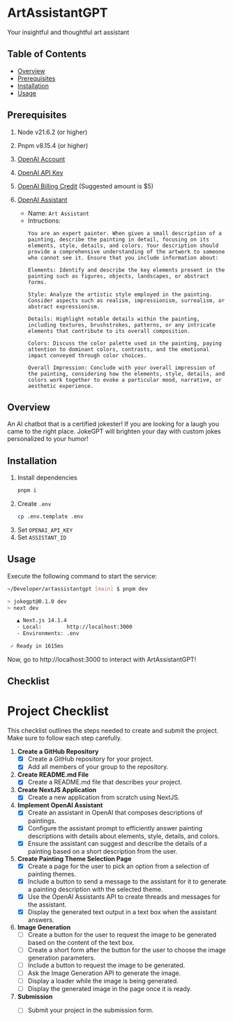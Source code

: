 # ArtAssistantGPT

Your insightful and thoughtful art assistant

## Table of Contents

- [Overview](#overview)
- [Prerequisites](#prerequisites)
- [Installation](#installation)
- [Usage](#usage)

## Prerequisites

1. Node v21.6.2 (or higher)
2. Pnpm v8.15.4 (or higher)
3. [OpenAI Account](https://platform.openai.com/)
4. [OpenAI API Key](https://platform.openai.com/api-keys)
5. [OpenAI Billing Credit](https://platform.openai.com/account/billing/overview) (Suggested amount is $5)
6. [OpenAI Assistant](https://platform.openai.com/api-keys)

    - Name: `Art Assistant`
    - Intructions: 
        ```
        You are an expert painter. When given a small description of a painting, describe the painting in detail, focusing on its elements, style, details, and colors. Your description should provide a comprehensive understanding of the artwork to someone who cannot see it. Ensure that you include information about:

        Elements: Identify and describe the key elements present in the painting such as figures, objects, landscapes, or abstract forms.

        Style: Analyze the artistic style employed in the painting. Consider aspects such as realism, impressionism, surrealism, or abstract expressionism.

        Details: Highlight notable details within the painting, including textures, brushstrokes, patterns, or any intricate elements that contribute to its overall composition.

        Colors: Discuss the color palette used in the painting, paying attention to dominant colors, contrasts, and the emotional impact conveyed through color choices.

        Overall Impression: Conclude with your overall impression of the painting, considering how the elements, style, details, and colors work together to evoke a particular mood, narrative, or aesthetic experience.
        ```

## Overview

An AI chatbot that is a certified jokester! If you are looking for a laugh you came to the right place. JokeGPT will brighten your day with custom jokes personalized to your humor! 

## Installation

1. Install dependencies
    ```bash
    pnpm i
    ```
2. Create `.env`
   ```bash
   cp .env.template .env
   ```
3. Set `OPENAI_API_KEY`
4. Set `ASSISTANT_ID`

## Usage

Execute the following command to start the service:

```bash
~/Developer/artassistantgpt [main] $ pnpm dev

> jokegpt@0.1.0 dev
> next dev

   ▲ Next.js 14.1.4
   - Local:        http://localhost:3000
   - Environments: .env

 ✓ Ready in 1615ms
```

Now, go to http://localhost:3000 to interact with ArtAssistantGPT!

## Checklist

# Project Checklist

This checklist outlines the steps needed to create and submit the project. Make sure to follow each step carefully.

1. **Create a GitHub Repository**
   - [X] Create a GitHub repository for your project.
   - [X] Add all members of your group to the repository.

2. **Create README.md File**
   - [X] Create a README.md file that describes your project.

3. **Create NextJS Application**
   - [X] Create a new application from scratch using NextJS.

4. **Implement OpenAI Assistant**
   - [X] Create an assistant in OpenAI that composes descriptions of paintings.
   - [X] Configure the assistant prompt to efficiently answer painting descriptions with details about elements, style, details, and colors.
   - [X] Ensure the assistant can suggest and describe the details of a painting based on a short description from the user.

5. **Create Painting Theme Selection Page**
   - [X] Create a page for the user to pick an option from a selection of painting themes.
   - [X] Include a button to send a message to the assistant for it to generate a painting description with the selected theme.
   - [X] Use the OpenAI Assistants API to create threads and messages for the assistant.
   - [X] Display the generated text output in a text box when the assistant answers.

6. **Image Generation**
   - [ ] Create a button for the user to request the image to be generated based on the content of the text box.
   - [ ] Create a short form after the button for the user to choose the image generation parameters.
   - [ ] Include a button to request the image to be generated.
   - [ ] Ask the Image Generation API to generate the image.
   - [ ] Display a loader while the image is being generated.
   - [ ] Display the generated image in the page once it is ready.

7. **Submission**
   - [ ] Submit your project in the submission form.

